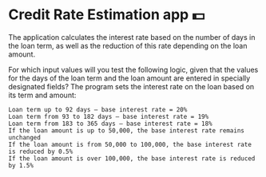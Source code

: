 # Credit Rate Estimation app 💵

The application calculates the interest rate based on the number of days in the loan term, as well as the reduction of this rate depending on the loan amount.

For which input values ​​will you test the following logic, given that the values ​​for the days of the loan term and the loan amount are entered in specially designated fields? The program sets the interest rate on the loan based on its term and amount:

    Loan term up to 92 days – base interest rate = 20%
    Loan term from 93 to 182 days – base interest rate = 19%
    Loan term from 183 to 365 days – base interest rate = 18%
    If the loan amount is up to 50,000, the base interest rate remains unchanged
    If the loan amount is from 50,000 to 100,000, the base interest rate is reduced by 0.5%
    If the loan amount is over 100,000, the base interest rate is reduced by 1.5%
